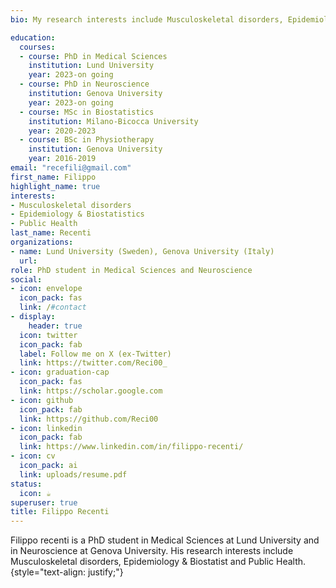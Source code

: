 ```yaml
---
bio: My research interests include Musculoskeletal disorders, Epidemiology & Biostatist and Public Health.

education:
  courses:
  - course: PhD in Medical Sciences
    institution: Lund University
    year: 2023-on going
  - course: PhD in Neuroscience
    institution: Genova University
    year: 2023-on going
  - course: MSc in Biostatistics
    institution: Milano-Bicocca University
    year: 2020-2023
  - course: BSc in Physiotherapy
    institution: Genova University
    year: 2016-2019
email: "recefili@gmail.com"
first_name: Filippo
highlight_name: true
interests:
- Musculoskeletal disorders
- Epidemiology & Biostatistics
- Public Health
last_name: Recenti
organizations:
- name: Lund University (Sweden), Genova University (Italy)
  url:
role: PhD student in Medical Sciences and Neuroscience
social:
- icon: envelope
  icon_pack: fas
  link: /#contact
- display:
    header: true
  icon: twitter
  icon_pack: fab
  label: Follow me on X (ex-Twitter)
  link: https://twitter.com/Reci00_
- icon: graduation-cap
  icon_pack: fas
  link: https://scholar.google.com
- icon: github
  icon_pack: fab
  link: https://github.com/Reci00
- icon: linkedin
  icon_pack: fab
  link: https://www.linkedin.com/in/filippo-recenti/
- icon: cv
  icon_pack: ai
  link: uploads/resume.pdf
status:
  icon: ☕️
superuser: true
title: Filippo Recenti
---
```



Filippo recenti is a PhD student in Medical Sciences at Lund University and in Neuroscience at Genova University. His research interests include Musculoskeletal disorders, Epidemiology & Biostatist and Public Health.
{style="text-align: justify;"}
